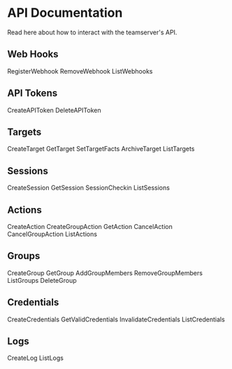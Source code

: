 # API Documentation

Read here about how to interact with the teamserver's API.

## Web Hooks
RegisterWebhook
RemoveWebhook 
ListWebhooks

## API Tokens
CreateAPIToken
DeleteAPIToken

## Targets
CreateTarget 
GetTarget
SetTargetFacts
ArchiveTarget 
ListTargets

## Sessions
CreateSession 
GetSession 
SessionCheckin
ListSessions

## Actions
CreateAction
CreateGroupAction 
GetAction
CancelAction
CancelGroupAction
ListActions

## Groups
CreateGroup 
GetGroup
AddGroupMembers
RemoveGroupMembers
ListGroups
DeleteGroup

## Credentials
CreateCredentials
GetValidCredentials
InvalidateCredentials
ListCredentials

## Logs
CreateLog
ListLogs
